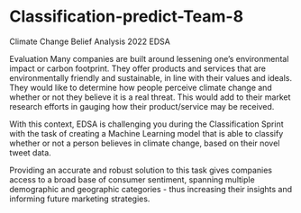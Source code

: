# Classification-predict-Team-8
Climate Change Belief Analysis 2022 EDSA

Evaluation
Many companies are built around lessening one’s environmental impact or carbon footprint. They offer products and services that are environmentally friendly and sustainable, in line with their values and ideals. They would like to determine how people perceive climate change and whether or not they believe it is a real threat. This would add to their market research efforts in gauging how their product/service may be received.

With this context, EDSA is challenging you during the Classification Sprint with the task of creating a Machine Learning model that is able to classify whether or not a person believes in climate change, based on their novel tweet data.

Providing an accurate and robust solution to this task gives companies access to a broad base of consumer sentiment, spanning multiple demographic and geographic categories - thus increasing their insights and informing future marketing strategies.
